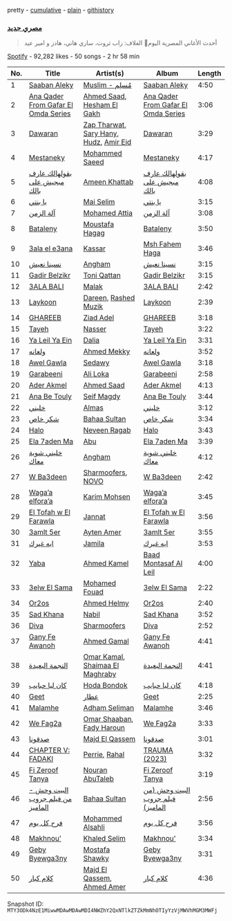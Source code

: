pretty - [cumulative](/playlists/cumulative/37i9dQZF1DWXJnW46G73SM.md) - [plain](/playlists/plain/37i9dQZF1DWXJnW46G73SM) - [githistory](https://github.githistory.xyz/mackorone/spotify-playlist-archive/blob/main/playlists/plain/37i9dQZF1DWXJnW46G73SM)

### [مصري جديد](https://open.spotify.com/playlist/37i9dQZF1DWXJnW46G73SM)

> أحدث الأغاني المصرية اليوم🤩 الغلاف: زاب ثروت، ساري هاني، هادز و امير عيد

[Spotify](https://open.spotify.com/user/spotify) - 92,282 likes - 50 songs - 2 hr 58 min

| No. | Title | Artist(s) | Album | Length |
|---|---|---|---|---|
| 1 | [Saaban Aleky](https://open.spotify.com/track/1PvZPBCLn5pvAGec12ZlDV) | [Muslim \- مُسلِم](https://open.spotify.com/artist/2PM82jOCB674w4BL08zFVS) | [Saaban Aleky](https://open.spotify.com/album/25ytJTSmL4SGHrXlL7IoZ5) | 4:50 |
| 2 | [Ana Qader From Gafar El Omda Series](https://open.spotify.com/track/0xIbsBFRTZoNfg54EAYHoN) | [Ahmed Saad](https://open.spotify.com/artist/5D2ui1KD49TfyCDb35zf5V), [Hesham El Gakh](https://open.spotify.com/artist/0u4oTPQ4k14CO5TUqKduUK) | [Ana Qader From Gafar El Omda Series](https://open.spotify.com/album/6McyOWAOJs2fdzAA3NgZp1) | 3:06 |
| 3 | [Dawaran](https://open.spotify.com/track/502J71DT2SOAVz6lj0sl7b) | [Zap Tharwat](https://open.spotify.com/artist/3yLKIh0kKryfCRygWN5wFv), [Sary Hany](https://open.spotify.com/artist/1eTh9xZZfmBuobcE0oQFEK), [Hudz](https://open.spotify.com/artist/1ffKtN3dRJOQKTUm1pkDGM), [Amir Eid](https://open.spotify.com/artist/1dYkjdBHkbyolcShgkh2Vp) | [Dawaran](https://open.spotify.com/album/5a4sKU38KMZaclSzV5aPkf) | 3:29 |
| 4 | [Mestaneky](https://open.spotify.com/track/6FDtQjEUHPak1EC1TPC2Wu) | [Mohammed Saeed](https://open.spotify.com/artist/1ZpCdBZ3rL0mXxMhzhOBvi) | [Mestaneky](https://open.spotify.com/album/73gsCvCysoUpE4u4JRQxi3) | 4:17 |
| 5 | [بقولهالك عارف مبجيش على بالك](https://open.spotify.com/track/6oPcYfxMTsf7j0AXyxQgyP) | [Ameen Khattab](https://open.spotify.com/artist/15EdXJSvJSrjOGXsIimK0d) | [بقولهالك عارف مبجيش على بالك](https://open.spotify.com/album/7buSqZIynodOXJeaCz9DcQ) | 4:08 |
| 6 | [يا بنتي](https://open.spotify.com/track/10QCLEQ4Lmo2vIB25DvU8L) | [Mai Selim](https://open.spotify.com/artist/19SEEQWYMtQ1spkni19CCu) | [يا بنتي](https://open.spotify.com/album/40YSCvlRc50vEqpQzqiIN8) | 3:15 |
| 7 | [آلة الزمن](https://open.spotify.com/track/5LMtt9rEaPrhgQDx7TpgJS) | [Mohamed Attia](https://open.spotify.com/artist/2mANCpyw2C2TpO5rj4zV9N) | [آلة الزمن](https://open.spotify.com/album/5TmXAuVfi9PhRA0CvjzcLX) | 3:08 |
| 8 | [Bataleny](https://open.spotify.com/track/1PbE0dZap84eVSIqlNRjIr) | [Moustafa Hagag](https://open.spotify.com/artist/5jii08sWD8V92EdOofQo52) | [Bataleny](https://open.spotify.com/album/7s1bkOjp7V8wiWJY9Mf7iq) | 3:50 |
| 9 | [3ala el e3ana](https://open.spotify.com/track/2MD1pRCriQPN6w7FyMcTYY) | [Kassar](https://open.spotify.com/artist/7gTOyOn5JD1cty9eWZvRjP) | [Msh Fahem Haga](https://open.spotify.com/album/7CPW65OAotETJipoKYrN6w) | 3:46 |
| 10 | [نسينا نعيش](https://open.spotify.com/track/0Ia5kzbFM2iMADp1Wq1EZe) | [Angham](https://open.spotify.com/artist/0IiR4LJwslf6HBSdk9W3Dg) | [نسينا نعيش](https://open.spotify.com/album/5TlwYlQKbof258r72pe1lu) | 3:15 |
| 11 | [Gadir Belzikr](https://open.spotify.com/track/7tglXNSp6h9NCiNTFmeOew) | [Toni Qattan](https://open.spotify.com/artist/1IJJoAyxznu3orwXhlt3XO) | [Gadir Belzikr](https://open.spotify.com/album/3V8bmFz2r2Ll4hTMNMvR0X) | 3:15 |
| 12 | [3ALA BALI](https://open.spotify.com/track/6Ne0DGBMgtmY1Maj3QAVIF) | [Malak](https://open.spotify.com/artist/6YH2dyVtlgxfdQEkIYL6uf) | [3ALA BALI](https://open.spotify.com/album/4H6F1ToFkjw4pDQWsA2CON) | 2:42 |
| 13 | [Laykoon](https://open.spotify.com/track/0SEeuzvfqRxahEg46PRUvi) | [Dareen](https://open.spotify.com/artist/2FcLH6GszL9gLAkmlZ0NDj), [Rashed Muzik](https://open.spotify.com/artist/3h9Fk9MDHxGBx3QmHiGfk5) | [Laykoon](https://open.spotify.com/album/1edTtSiMnmKiAHI4p53gg8) | 2:39 |
| 14 | [GHAREEB](https://open.spotify.com/track/2kg6YlKqj4uiAIjOrn4emi) | [Ziad Adel](https://open.spotify.com/artist/5nriHU88iMjEpEHsgUf5Ca) | [GHAREEB](https://open.spotify.com/album/03146GhjycMt9XEcJVzUQc) | 3:18 |
| 15 | [Tayeh](https://open.spotify.com/track/5RewmMI1PlDpFSKeo1VL9G) | [Nasser](https://open.spotify.com/artist/2oVmRIBicoQpEtrwww7dJO) | [Tayeh](https://open.spotify.com/album/6plScIvVMfDrLp56hqN2ro) | 3:22 |
| 16 | [Ya Leil Ya Ein](https://open.spotify.com/track/2SXXbIKHfFL4WcmzLkDrMn) | [Dalia](https://open.spotify.com/artist/3UYi1C1wbSZq4OXbaTdMZD) | [Ya Leil Ya Ein](https://open.spotify.com/album/2Euy1OmiFdS02tYAG6fdvL) | 3:31 |
| 17 | [ولعانه](https://open.spotify.com/track/2LXdEuFjon9uNIXbtoic6y) | [Ahmed Mekky](https://open.spotify.com/artist/6Q0JYiqcSa28nT0KOQZtX6) | [ولعانه](https://open.spotify.com/album/31DEP0IgUPrWmnfDpjHrvT) | 3:52 |
| 18 | [Awel Gawla](https://open.spotify.com/track/1l4MnoTcwYZN2yUpd7Wwuy) | [Sedawy](https://open.spotify.com/artist/317hp6Z5h0o05KwsqXk9tR) | [Awel Gawla](https://open.spotify.com/album/6jBiGjq1Ojvao2sh1orMRB) | 3:18 |
| 19 | [Garabeeni](https://open.spotify.com/track/16YO6nAQvF5db7PRdib1Q8) | [Ali Loka](https://open.spotify.com/artist/2llLuXpn4BLMUltSxkkcJ1) | [Garabeeni](https://open.spotify.com/album/211IuZCQyutkhoX25DISvk) | 2:58 |
| 20 | [Ader Akmel](https://open.spotify.com/track/2IhPJapsl9WFLBFNhWZp7q) | [Ahmed Saad](https://open.spotify.com/artist/5D2ui1KD49TfyCDb35zf5V) | [Ader Akmel](https://open.spotify.com/album/393g3wXpkLzwfnewZVZ01n) | 4:13 |
| 21 | [Ana Be Touly](https://open.spotify.com/track/3vnaFVNsC059Iiu5QDZ6Ms) | [Seif Magdy](https://open.spotify.com/artist/36QfEZXB5iGSrD0SxwRNkE) | [Ana Be Touly](https://open.spotify.com/album/2snYyolbPLnvsU2VNHyA3F) | 3:44 |
| 22 | [خليني](https://open.spotify.com/track/6fO7U0lirfa5kcgJngHqA8) | [Almas](https://open.spotify.com/artist/3HctDes7HXVEnK9uuejru0) | [خليني](https://open.spotify.com/album/5fE5KlF2945Q1Vm2sQXOuU) | 3:12 |
| 23 | [شكر خاص](https://open.spotify.com/track/0lSVhIuoo0Qbtqr7xz1Ifs) | [Bahaa Sultan](https://open.spotify.com/artist/2KJgliIl1dMyeOMyCcnYv7) | [شكر خاص](https://open.spotify.com/album/2QRaqOHlatJV6qrxvLYvav) | 3:34 |
| 24 | [Halo](https://open.spotify.com/track/0mQUJSauS5hrMJuoTGqmGe) | [Neveen Ragab](https://open.spotify.com/artist/2Jm92HVUNKUHiVytpozUvT) | [Halo](https://open.spotify.com/album/3GgcE4HqgTP4IDaNJ08z1j) | 3:43 |
| 25 | [Ela 7aden Ma](https://open.spotify.com/track/5hc6jOHOgXJtN3ZHKwj1lN) | [Abu](https://open.spotify.com/artist/0oXeb3Z8lPe5ObsbBGicML) | [Ela 7aden Ma](https://open.spotify.com/album/25ft5XXqmxrQCMVAOuUyxk) | 3:39 |
| 26 | [خليني شوية معاك](https://open.spotify.com/track/72MgKDXeRf7NRQ2kMUmags) | [Angham](https://open.spotify.com/artist/0IiR4LJwslf6HBSdk9W3Dg) | [خليني شوية معاك](https://open.spotify.com/album/7CltOkKejw4x6BoD3aWOZc) | 4:12 |
| 27 | [W Ba3deen](https://open.spotify.com/track/6b0AIr9qvPAcQqD8B0g645) | [Sharmoofers](https://open.spotify.com/artist/0qZ24TkLCHoE3ajCzGItJ1), [NOVO](https://open.spotify.com/artist/430UrfL5PTV5Y5elsZtq6a) | [W Ba3deen](https://open.spotify.com/album/16jZxdWMD778Q68o3ud5Jd) | 2:42 |
| 28 | [Waga’a elfora’a](https://open.spotify.com/track/24uwCUmYxGToC09ID18gKu) | [Karim Mohsen](https://open.spotify.com/artist/56JGGZouDaedckdIuTg98X) | [Waga’a elfora’a](https://open.spotify.com/album/1sJ5z7Iyacgp2T2RBDDoU2) | 3:45 |
| 29 | [El Tofah w El Farawla](https://open.spotify.com/track/5vU5TfXFf3cUFBSHzBiyqt) | [Jannat](https://open.spotify.com/artist/3MpEY93FasSif1w2qbutch) | [El Tofah w El Farawla](https://open.spotify.com/album/2N2XSkFrcw73VFlfQsPE5g) | 3:56 |
| 30 | [3amlt 5er](https://open.spotify.com/track/7zEyLmurfWk1i1MGrnOtH8) | [Ayten Amer](https://open.spotify.com/artist/3bUeg0maVIE0EnHJcsfyZE) | [3amlt 5er](https://open.spotify.com/album/2906UsdxF63k38NfKXMnjA) | 3:55 |
| 31 | [ايه غيرك](https://open.spotify.com/track/7d8Q20fRUqE7FaUXOTcARp) | [Jamila](https://open.spotify.com/artist/7K0Se2JHfaWPp6OUS2gvgI) | [ايه غيرك](https://open.spotify.com/album/7dNP8GXz9DfdQGZEgSfhK4) | 3:53 |
| 32 | [Yaba](https://open.spotify.com/track/79pLcKb0uJOaROzStukq0f) | [Ahmed Kamel](https://open.spotify.com/artist/41g2nSmocqVLuYnmndxefu) | [Baad Montasaf Al Leil](https://open.spotify.com/album/1Ssez3FFutWFtAvENJ3WDH) | 4:00 |
| 33 | [3elw El Sama](https://open.spotify.com/track/4KvTa3HrkyNAqSFUwiv1vC) | [Mohamed Fouad](https://open.spotify.com/artist/4FzNAmPr13nex81xINu16D) | [3elw El Sama](https://open.spotify.com/album/1v16p3Gp0B6wSc12RL3VAZ) | 2:22 |
| 34 | [Or2os](https://open.spotify.com/track/0K0LnwN0W3jKgBSOfdS9O7) | [Ahmed Helmy](https://open.spotify.com/artist/6weFHq6TU2aoz3eb6JNSbB) | [Or2os](https://open.spotify.com/album/6e134cNPBba31udAGXUTzr) | 2:40 |
| 35 | [Sad Khana](https://open.spotify.com/track/1AIQIDVTAbmlOSNdhOjUlc) | [Nabil](https://open.spotify.com/artist/4Rl8onVZp4QFiYARW298WD) | [Sad Khana](https://open.spotify.com/album/1Ejmq4KPVN6jDkZmWfTIFt) | 3:52 |
| 36 | [Diva](https://open.spotify.com/track/0ECT1q8mtxBE7cCRIeCXO2) | [Sharmoofers](https://open.spotify.com/artist/0qZ24TkLCHoE3ajCzGItJ1) | [Diva](https://open.spotify.com/album/0WRvr1ZggOBKzYMSpCUZ1r) | 2:52 |
| 37 | [Gany Fe Awanoh](https://open.spotify.com/track/5oOm80jbpoaXN9vcsUywaO) | [Ahmed Gamal](https://open.spotify.com/artist/37ZFIxEwsxUpd09dNpRMVj) | [Gany Fe Awanoh](https://open.spotify.com/album/4jwtLQfYZOaZxTeAy1lEJf) | 4:41 |
| 38 | [النجمة البعيدة](https://open.spotify.com/track/5HtWPo07qpXttowAl4vAy5) | [Omar Kamal](https://open.spotify.com/artist/1AxlE5JCJrJzVYa0ywJQqV), [Shaimaa El Maghraby](https://open.spotify.com/artist/2JVy6Z1pDdqDfTtZ03ePE9) | [النجمة البعيدة](https://open.spotify.com/album/6Wqymb2X6uTYNWQidz7Syg) | 4:41 |
| 39 | [كان ليا حبايب](https://open.spotify.com/track/6tQtyN6rNdsfjRNEC6bSNM) | [Hoda Bondok](https://open.spotify.com/artist/3fyqTnSY7KwpOnO6zdHPVH) | [كان ليا حبايب](https://open.spotify.com/album/2rUngNOWjttCruLwgnEHUp) | 4:18 |
| 40 | [Geet](https://open.spotify.com/track/5SJIT3JN0GFFhcWhKojTIq) | [عطار](https://open.spotify.com/artist/0qYgCdqD3rVSoguhaDGGWZ) | [Geet](https://open.spotify.com/album/7MIbDd28OTbFNVXDr7GF5g) | 2:25 |
| 41 | [Malamhe](https://open.spotify.com/track/4xb4C74lJKFSr0UaD3z4K7) | [Adham Seliman](https://open.spotify.com/artist/4xV6q5fDx5Mx73IZEugzHF) | [Malamhe](https://open.spotify.com/album/2HABaYD6SD8pe3E8KAqTX0) | 3:46 |
| 42 | [We Fag2a](https://open.spotify.com/track/2R5jANgM046Vo5MEdYlYMY) | [Omar Shaaban](https://open.spotify.com/artist/2mqfT4zskEW4k2u5m3xnyh), [Fady Haroun](https://open.spotify.com/artist/1D2jk1MgsTms2iiJgNRXdV) | [We Fag2a](https://open.spotify.com/album/4TiVj6cKbx5hYA2NgzCeul) | 3:33 |
| 43 | [صدقونا](https://open.spotify.com/track/4PnLVm1FmAZtq0IWY5HYsA) | [Majd El Qassem](https://open.spotify.com/artist/3JYQe04S3M2qJdiLRIKhAd) | [صدقونا](https://open.spotify.com/album/4SAXz6gJcUj3M0a9eZQbnS) | 3:01 |
| 44 | [CHAPTER V: FADAKI](https://open.spotify.com/track/7bLqMAFFxl3NcMS1AJXyaA) | [Perrie](https://open.spotify.com/artist/63S7oUGviUcivzyqrmiy78), [Rahal](https://open.spotify.com/artist/6NwB6r8M14oNy747uzGj7Q) | [TRAUMA \(2023\)](https://open.spotify.com/album/7i1bXILDFwI9u4SaHFOTEJ) | 3:32 |
| 45 | [Fi Zeroof Tanya](https://open.spotify.com/track/5efRgvpDUMrX2ivUimYPcJ) | [Nouran AbuTaleb](https://open.spotify.com/artist/0b8NJrWFSqne10bMREfuQh) | [Fi Zeroof Tanya](https://open.spotify.com/album/1T0slUpWgsXe7i5yzNdLf0) | 3:19 |
| 46 | [البيت وحش \- من فيلم جروب الماميز](https://open.spotify.com/track/0xywthPv9nCu6lgpU5nMcA) | [Bahaa Sultan](https://open.spotify.com/artist/2KJgliIl1dMyeOMyCcnYv7) | [البيت وحش \(من فيلم جروب الماميز\)](https://open.spotify.com/album/0N1HRZtaCWRl2vfKE7FJDx) | 2:56 |
| 47 | [فرح كل يوم](https://open.spotify.com/track/3RD1sMoeXCd10tfl65RZkG) | [Mohammed Alsahli](https://open.spotify.com/artist/7c7hybwd6CtpDhi0Imsppx) | [فرح كل يوم](https://open.spotify.com/album/3Gz3djEvTF7O8MmLRjdCRl) | 3:56 |
| 48 | [Makhnou'](https://open.spotify.com/track/5v0c54YIy1sEGpAPAilaj3) | [Khaled Selim](https://open.spotify.com/artist/5J4acKeUuK5k6oZfx8e1rr) | [Makhnou'](https://open.spotify.com/album/2H50AlmXBg5c0dSRYl3aJH) | 3:34 |
| 49 | [Geby Byewga3ny](https://open.spotify.com/track/7EPs3pULPTIkSGxEanQuVM) | [Mostafa Shawky](https://open.spotify.com/artist/69HsaYqqbiG8d3LxNdlvM7) | [Geby Byewga3ny](https://open.spotify.com/album/6iEwZ5oLa4SQl5bbr5pV0d) | 3:31 |
| 50 | [كلام كبار](https://open.spotify.com/track/3hOPWTX0f8Slj25cBdsZTG) | [Majd El Qassem](https://open.spotify.com/artist/3JYQe04S3M2qJdiLRIKhAd), [Ahmed Amer](https://open.spotify.com/artist/30rRZEkK9ZECZDSV8bIkV0) | [كلام كبار](https://open.spotify.com/album/4EJnHL42dS4JXcda5oFIIn) | 4:36 |

Snapshot ID: `MTY3ODk4NzE1MiwwMDAwMDAwMDI4NWZhY2QxNTlkZTZkMmNhOTIyYzVjMWVhMGM3MWFj`
